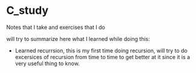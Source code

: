 # C_study
Notes that I take and exercises that I do

will try to summarize here what I learned while doing this: 
- Learned recurrsion, this is my first time doing recursion, will try to do excersices of recursion from time to time to get better at it since it is a very useful thing to know.

